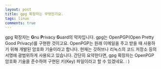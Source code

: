 ```yaml
---
layout: post
title: gpg 확장자는 무엇인가요.
tags: linux
comments: true
---
```


gpg 확장자는 **G**nu **P**rivacy **G**uard의 약자입니다. gpg는 OpenPGP(Open Pretty Good Privacy)를 구현한 것이고요. OpenPGP는 원래 이메일을 주고 받을 때 사용하기 위해 개발된 암호화 기술이라고 합니다. 현재는 깃허브나 리눅스의 코드 저장소 등의 서명에 광범위하게 사용되고 있습니다. 간단히 요약한다면, gpg 확장자는 OpenPGP 암호화 기술을 준수하여 구현된 키(Key) 파일이라고 할 수 있겠네요. : )

